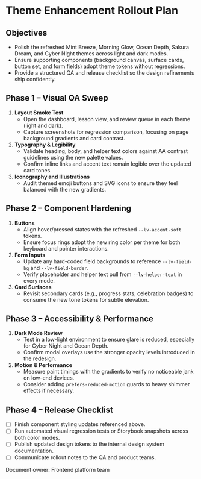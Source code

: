 # Theme Enhancement Rollout Plan

## Objectives
- Polish the refreshed Mint Breeze, Morning Glow, Ocean Depth, Sakura Dream, and Cyber Night themes across light and dark modes.
- Ensure supporting components (background canvas, surface cards, button set, and form fields) adopt theme tokens without regressions.
- Provide a structured QA and release checklist so the design refinements ship confidently.

## Phase 1 – Visual QA Sweep
1. **Layout Smoke Test**
   - Open the dashboard, lesson view, and review queue in each theme (light and dark).
   - Capture screenshots for regression comparison, focusing on page background gradients and card contrast.
2. **Typography & Legibility**
   - Validate heading, body, and helper text colors against AA contrast guidelines using the new palette values.
   - Confirm inline links and accent text remain legible over the updated card tones.
3. **Iconography and Illustrations**
   - Audit themed emoji buttons and SVG icons to ensure they feel balanced with the new gradients.

## Phase 2 – Component Hardening
1. **Buttons**
   - Align hover/pressed states with the refreshed `--lv-accent-soft` tokens.
   - Ensure focus rings adopt the new ring color per theme for both keyboard and pointer interactions.
2. **Form Inputs**
   - Update any hard-coded field backgrounds to reference `--lv-field-bg` and `--lv-field-border`.
   - Verify placeholder and helper text pull from `--lv-helper-text` in every mode.
3. **Card Surfaces**
   - Revisit secondary cards (e.g., progress stats, celebration badges) to consume the new tone tokens for subtle elevation.

## Phase 3 – Accessibility & Performance
1. **Dark Mode Review**
   - Test in a low-light environment to ensure glare is reduced, especially for Cyber Night and Ocean Depth.
   - Confirm modal overlays use the stronger opacity levels introduced in the redesign.
2. **Motion & Performance**
   - Measure paint timings with the gradients to verify no noticeable jank on low-end devices.
   - Consider adding `prefers-reduced-motion` guards to heavy shimmer effects if necessary.

## Phase 4 – Release Checklist
- [ ] Finish component styling updates referenced above.
- [ ] Run automated visual regression tests or Storybook snapshots across both color modes.
- [ ] Publish updated design tokens to the internal design system documentation.
- [ ] Communicate rollout notes to the QA and product teams.

Document owner: Frontend platform team
